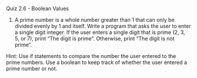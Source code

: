 Quiz 2.6 - Boolean Values

1) A prime number is a whole number greater than 1 that can only be divided evenly by 1 and itself. Write a program that asks the user to enter a single digit integer. If the user enters a single digit that is prime (2, 3, 5, or 7), print “The digit is prime”. Otherwise, print “The digit is not prime”.

Hint: Use if statements to compare the number the user entered to the prime numbers. Use a boolean to keep track of whether the user entered a prime number or not.
